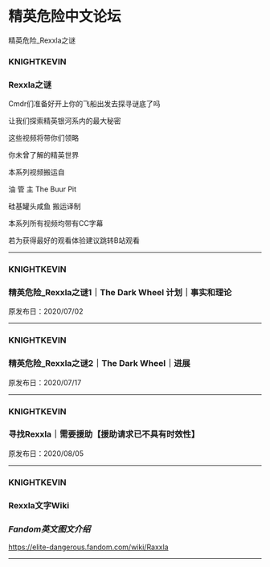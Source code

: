 




精英危险中文论坛
=========







 




精英危险\_Rexxla之谜





### KNIGHTKEVIN



### Rexxla之谜


Cmdr们准备好开上你的飞船出发去探寻谜底了吗


让我们探索精英银河系内的最大秘密  

这些视频将带你们领略  

你未曾了解的精英世界


本系列视频搬运自  

油 管 主 The Buur Pit   

硅基罐头咸鱼 搬运译制


本系列所有视频均带有CC字幕


若为获得最好的观看体验建议跳转B站观看






---



### KNIGHTKEVIN



### 精英危险\_Rexxla之谜1｜The Dark Wheel 计划｜事实和理论


原发布日：2020/07/02  








---



### KNIGHTKEVIN



### 精英危险\_Rexxla之谜2｜The Dark Wheel｜进展


原发布日：2020/07/17  








---



### KNIGHTKEVIN



### 寻找Rexxla｜需要援助【援助请求已不具有时效性】


原发布日：2020/08/05  








---



### KNIGHTKEVIN



### Rexxla文字Wiki


### *Fandom英文图文介绍*


<https://elite-dangerous.fandom.com/wiki/Raxxla>






---










